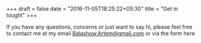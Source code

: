 +++
draft = false
date = "2016-11-05T18:25:22+05:30"
title = "Get in tought"
+++


If you have any questions, concerns or just want to say hi, please feel free to contact me at my email Balashow.Artem@gmail.com or via the form here